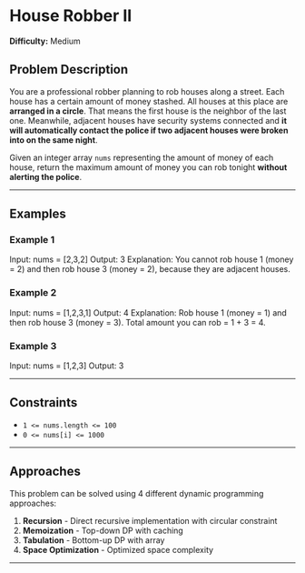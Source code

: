 # House Robber II

**Difficulty:** Medium

## Problem Description

You are a professional robber planning to rob houses along a street. Each house has a certain amount of money stashed. All houses at this place are **arranged in a circle**. That means the first house is the neighbor of the last one. Meanwhile, adjacent houses have security systems connected and **it will automatically contact the police if two adjacent houses were broken into on the same night**.

Given an integer array `nums` representing the amount of money of each house, return the maximum amount of money you can rob tonight **without alerting the police**.

---

## Examples

### Example 1
Input: nums = [2,3,2]
Output: 3
Explanation: You cannot rob house 1 (money = 2) and then rob house 3 (money = 2), because they are adjacent houses.

### Example 2
Input: nums = [1,2,3,1]
Output: 4
Explanation: Rob house 1 (money = 1) and then rob house 3 (money = 3).
Total amount you can rob = 1 + 3 = 4.

### Example 3
Input: nums = [1,2,3]
Output: 3

---

## Constraints

- `1 <= nums.length <= 100`
- `0 <= nums[i] <= 1000`

---

## Approaches

This problem can be solved using 4 different dynamic programming approaches:

1. **Recursion** - Direct recursive implementation with circular constraint
2. **Memoization** - Top-down DP with caching
3. **Tabulation** - Bottom-up DP with array  
4. **Space Optimization** - Optimized space complexity

---
